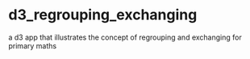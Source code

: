 # d3_regrouping_exchanging

a d3 app that illustrates the concept of regrouping and exchanging for primary maths
